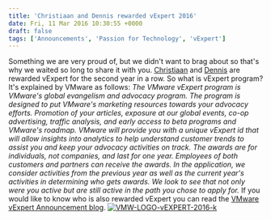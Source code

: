 ```yaml
---
title: 'Christiaan and Dennis rewarded vExpert 2016'
date: Fri, 11 Mar 2016 10:30:55 +0000
draft: false
tags: ['Announcements', 'Passion for Technology', 'vExpert']
---
```


Something we are very proud of, but we didn't want to brag about so that's why we waited so long to share it with you. [Christiaan](http://automate-it.today/about-automate-it/ "About") and [Dennis](http://automate-it.today/about-automate-it/ "About") are rewarded vExpert for the second year in a row. So what is vExpert program? It's explained by VMware as follows: _The VMware vExpert program is VMware's global evangelism and advocacy program. The program is designed to put VMware's marketing resources towards your advocacy efforts. Promotion of your articles, exposure at our global events, co-op advertising, traffic analysis, and early access to beta programs and VMware's roadmap. VMware will provide you with a unique vExpert id that will allow insights into analytics to help understand customer trends to assist you and keep your advocacy activities on track._ _The awards are for individuals, not companies, and last for one year. Employees of both customers and partners can receive the awards. In the application, we consider activities from the previous year as well as the current year's activities in determining who gets awards. We look to see that not only were you active but are still active in the path you chose to apply for._ If you would like to know who is also rewarded vExpert you can read the [VMware vExpert Announcement blog](http://blogs.vmware.com/vmtn/2016/02/vexpert-2016-award-announcement.html). [![VMW-LOGO-vEXPERT-2016-k](http://automate-it.today/wp-content/uploads/2016/03/VMW-LOGO-vEXPERT-2016-k.png)](http://automate-it.today/wp-content/uploads/2016/03/VMW-LOGO-vEXPERT-2016-k.png)